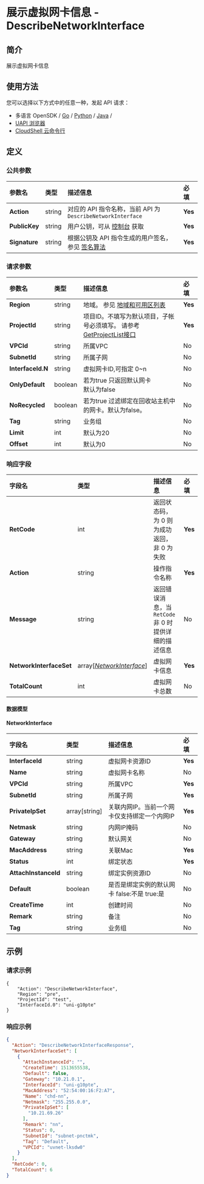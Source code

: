 # 展示虚拟网卡信息 - DescribeNetworkInterface

## 简介

展示虚拟网卡信息






## 使用方法

您可以选择以下方式中的任意一种，发起 API 请求：
- 多语言 OpenSDK / [Go](https://github.com/ucloud/ucloud-sdk-go) / [Python](https://github.com/ucloud/ucloud-sdk-python3) / [Java](https://github.com/ucloud/ucloud-sdk-java) /
- [UAPI 浏览器](https://console.ucloud.cn/uapi/detail?id=DescribeNetworkInterface)
- [CloudShell 云命令行](https://shell.ucloud.cn/)


## 定义

### 公共参数

| 参数名 | 类型 | 描述信息 | 必填 |
|:---|:---|:---|:---|
| **Action**     | string  | 对应的 API 指令名称，当前 API 为 `DescribeNetworkInterface`                        | **Yes** |
| **PublicKey**  | string  | 用户公钥，可从 [控制台](https://console.ucloud.cn/uapi/apikey) 获取                                             | **Yes** |
| **Signature**  | string  | 根据公钥及 API 指令生成的用户签名，参见 [签名算法](api/summary/signature.md)  | **Yes** |

### 请求参数

| 参数名 | 类型 | 描述信息 | 必填 |
|:---|:---|:---|:---|
| **Region** | string | 地域。 参见 [地域和可用区列表](https://docs.ucloud.cn/api/summary/regionlist) |**Yes**|
| **ProjectId** | string | 项目ID。不填写为默认项目，子帐号必须填写。 请参考[GetProjectList接口](https://docs.ucloud.cn/api/summary/get_project_list) |**Yes**|
| **VPCId** | string | 所属VPC |No|
| **SubnetId** | string | 所属子网 |No|
| **InterfaceId.N** | string | 虚拟网卡ID,可指定 0\~n |No|
| **OnlyDefault** | boolean | 若为true 只返回默认网卡<br />默认为false |No|
| **NoRecycled** | boolean | 若为true 过滤绑定在回收站主机中的网卡。默认为false。 |No|
| **Tag** | string | 业务组 |No|
| **Limit** | int | 默认为20 |No|
| **Offset** | int | 默认为0 |No|

### 响应字段

| 字段名 | 类型 | 描述信息 | 必填 |
|:---|:---|:---|:---|
| **RetCode** | int | 返回状态码，为 0 则为成功返回，非 0 为失败 |**Yes**|
| **Action** | string | 操作指令名称 |**Yes**|
| **Message** | string | 返回错误消息，当 `RetCode` 非 0 时提供详细的描述信息 |No|
| **NetworkInterfaceSet** | array[[*NetworkInterface*](#NetworkInterface)] | 虚拟网卡信息 |**Yes**|
| **TotalCount** | int | 虚拟网卡总数 |No|

#### 数据模型


#### NetworkInterface

| 字段名 | 类型 | 描述信息 | 必填 |
|:---|:---|:---|:---|
| **InterfaceId** | string | 虚拟网卡资源ID |**Yes**|
| **Name** | string | 虚拟网卡名称 |No|
| **VPCId** | string | 所属VPC |**Yes**|
| **SubnetId** | string | 所属子网 |**Yes**|
| **PrivateIpSet** | array[string] | 关联内网IP。当前一个网卡仅支持绑定一个内网IP |**Yes**|
| **Netmask** | string | 内网IP掩码 |No|
| **Gateway** | string | 默认网关 |No|
| **MacAddress** | string | 关联Mac |**Yes**|
| **Status** | int | 绑定状态 |**Yes**|
| **AttachInstanceId** | string | 绑定实例资源ID |No|
| **Default** | boolean | 是否是绑定实例的默认网卡 false:不是 true:是 |No|
| **CreateTime** | int | 创建时间 |No|
| **Remark** | string | 备注 |No|
| **Tag** | string | 业务组 |No|

## 示例

### 请求示例
    
```
{
	"Action": "DescribeNetworkInterface",
	"Region": "pre",
	"ProjectId": "test",
	"InterfaceId.0": "uni-g10pte"
}
```

### 响应示例
    
```json
{
  "Action": "DescribeNetworkInterfaceResponse",
  "NetworkInterfaceSet": [
    {
      "AttachInstanceId": "",
      "CreateTime": 1513655538,
      "Default": false,
      "Gateway": "10.21.0.1",
      "InterfaceId": "uni-g10pte",
      "MacAddress": "52:54:00:16:F2:A7",
      "Name": "chd-nn",
      "Netmask": "255.255.0.0",
      "PrivateIpSet": [
        "10.21.69.26"
      ],
      "Remark": "nn",
      "Status": 0,
      "SubnetId": "subnet-pnctmk",
      "Tag": "Default",
      "VPCId": "uvnet-lksdw0"
    }
  ],
  "RetCode": 0,
  "TotalCount": 6
}
```





